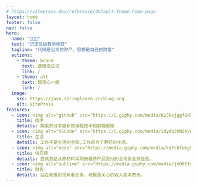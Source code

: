 ```yaml
---
# https://vitepress.dev/reference/default-theme-home-page
layout: home
footer: false
nav: false
hero:
  name: "🐂🐴🐎"
  text: "沉淀总结有所收获"
  tagline: "代码是公司的财产、思想是自己的财富"
  actions:
    - theme: brand
      text: 遗憾没法说
      link: /
    - theme: alt
      text: 惊觉心一缩
      link: /
  image:
    src: https://java.springlearn.cn/blog.png
    alt: VitePress
features:
  - icon: <img alt="github" src="https://i.giphy.com/media/KzJkzjggfGN5Py6nkT/200.webp" width="100" title="github">
    title: 技术
    details: 探索并分享最新的编程技术和前端框架
  - icon: <img alt="VSCode" src="https://i.giphy.com/media/IdyAQJVN2kVPNUrojM/200.webp" width="100" title="vscode">
    title: 生活
    details: 工作不是生活的全部,工作是为了更好的生活。
  - icon: <img alt="node" src="https://media.giphy.com/media/kdFc8fubgS31b8DsVu/giphy.gif" width="85" title="node">
    title: 供应链
    details: 尝试总结从原材料采购到最终产品交付的全场景业务经验。
  - icon: <img alt="sublime" src="https://media.giphy.com/media/jnDKffgCfGYOp6cMTK/giphy.gif" width="100" title="sublime">
    title: 财务
    details: 站在老板的视角看业务，老板最关心的收入成本费用。
---
```


<style>

:root {
  --vp-home-hero-name-color: transparent;
  --vp-home-hero-name-background: -webkit-linear-gradient(120deg, #bd34fe 30%, #41d1ff);

--vp-home-hero-image-background-image: linear-gradient(-45deg, #bd34fe 50%, #47caff 50%);
--vp-home-hero-image-filter: blur(44px);
}

@media (min-width: 640px) {
:root {
--vp-home-hero-image-filter: blur(56px);
}
}

@media (min-width: 960px) {
:root {
--vp-home-hero-image-filter: blur(68px);
}
}
</style>
